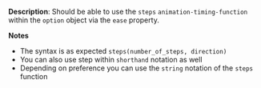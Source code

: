 __Description__: Should be able to use the `steps` `animation-timing-function` within the `option` object via the `ease` property.

__Notes__

+ The syntax is as expected `steps(number_of_steps, direction)`
+ You can also use step within `shorthand` notation as well
+ Depending on preference you can use the `string` notation of the `steps` function